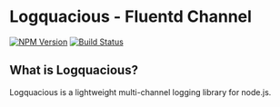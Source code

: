 # Logquacious - Fluentd Channel

[![NPM Version](https://img.shields.io/npm/v/logquacious-fluent.svg)](https://www.npmjs.com/package/logquacious-fluent)
[![Build Status](https://travis-ci.org/jlekie/logquacious-fluent.svg?branch=master)](https://travis-ci.org/jlekie/logquacious-fluent)

## What is Logquacious?
Logquacious is a lightweight multi-channel logging library for node.js.